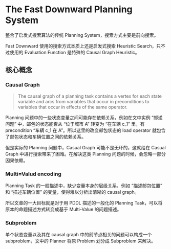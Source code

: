 # The Fast Downward Planning System
整合了启发式搜索算法的传统 Planning System，搜索方式主要是前向搜索。

Fast Downward 使用的搜索方式本质上还是启发式搜索 Heuristic Search，只不过使用的 Evaluation Function 是特殊的 Causal Graph Heuristic。

## 核心概念
### Causal Graph
> The causal graph of a planning task contains a vertex for each state variable and arcs from variables that occur in preconditions to variables that occur in effects of the same operator.

Planning 问题中的一些状态变量之间可能存在依赖关系，例如在文中实例 “邮递问题” 中，邮包的状态能否从 “位于城市 A” 转变为 “在车辆 c_1” 里，有 precondition “车辆 c_1 在 A”。所以这里的改变邮包状态的 load operator 就包含了邮包状态和车辆位置之间的依赖关系。

但是实际的 Planning 问题中，Casual Graph 可能不是无环的，这就给在 Casual Graph 中进行搜索带来了困难。在解决这类 Planning 问题的时候，会忽略一部分因果依赖。

### Multi=Valud encoding
Planning Task 的一般描述中，缺少变量本身的层级关系，例如 “描述邮包位置” 和 “描述车辆位置” 的变量，使得难以分析出清晰的 causal graph。

所以文章的一大目标就是对于用 PDDL 描述的一般化的 Planning Task，可以将原本的命题描述方式转变成基于 Multi-Value 的问题描述。

### Subproblem
单个状态变量以及其在 causal graph 中的前节点相关的问题可以构成一个 subproblem，文中的 Planner 将原 Problem 划分成 Subproblem 来解决。